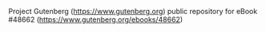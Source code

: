 Project Gutenberg (https://www.gutenberg.org) public repository for eBook #48662 (https://www.gutenberg.org/ebooks/48662)

